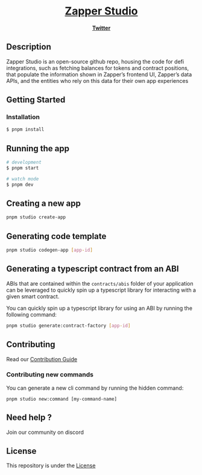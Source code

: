<h1 align="center" style="border-bottom: none">
    <b>
        <a href="https://zapper.fi/">Zapper Studio</a><br>
    </b>
</h1>

<p align="center">
    <a href="https://twitter.com/zapper_fi"><b>Twitter</b></a>
</p>

## Description

Zapper Studio is an open-source github repo, housing the code for defi integrations, such as fetching balances for tokens and contract positions, that populate the information shown in Zapper’s frontend UI, Zapper’s data APIs, and the entities who rely on this data for their own app experiences

## Getting Started

### Installation

```bash
$ pnpm install
```

## Running the app

```bash
# development
$ pnpm start

# watch mode
$ pnpm dev
```

## Creating a new app

```bash
pnpm studio create-app
```

## Generating code template

```bash
pnpm studio codegen-app [app-id]
```

## Generating a typescript contract from an ABI

ABIs that are contained within the `contracts/abis` folder of your application can be leveraged
to quickly spin up a typescript library for interacting with a given smart contract.

You can quickly spin up a typescript library for using an ABI by running the following command:

```bash
pnpm studio generate:contract-factory [app-id]
```

## Contributing

Read our [Contribution Guide](contribution.md)

### Contributing new commands

You can generate a new cli command by running the hidden command:

```
pnpm studio new:command [my-command-name]
```

## Need help ?

Join our community on discord

## License

This repository is under the [License](LICENSE)
